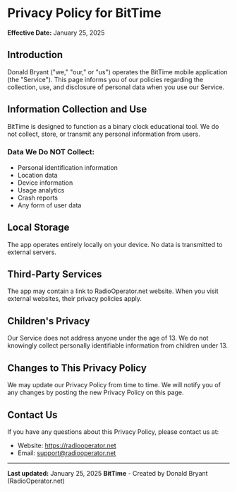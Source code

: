 # Privacy Policy for BitTime

**Effective Date:** January 25, 2025

## Introduction
Donald Bryant ("we," "our," or "us") operates the BitTime mobile application (the "Service"). This page informs you of our policies regarding the collection, use, and disclosure of personal data when you use our Service.

## Information Collection and Use
BitTime is designed to function as a binary clock educational tool. We do not collect, store, or transmit any personal information from users.

### Data We Do NOT Collect:
- Personal identification information
- Location data
- Device information
- Usage analytics
- Crash reports
- Any form of user data

## Local Storage
The app operates entirely locally on your device. No data is transmitted to external servers.

## Third-Party Services
The app may contain a link to RadioOperator.net website. When you visit external websites, their privacy policies apply.

## Children's Privacy
Our Service does not address anyone under the age of 13. We do not knowingly collect personally identifiable information from children under 13.

## Changes to This Privacy Policy
We may update our Privacy Policy from time to time. We will notify you of any changes by posting the new Privacy Policy on this page.

## Contact Us
If you have any questions about this Privacy Policy, please contact us at:
- Website: https://radiooperator.net
- Email: support@radiooperator.net

---
**Last updated:** January 25, 2025
**BitTime** - Created by Donald Bryant (RadioOperator.net)
